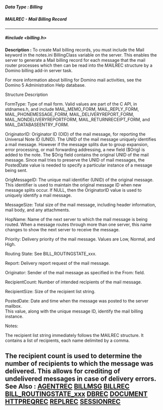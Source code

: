 ##### Data Type : Billing
##### MAILREC - Mail Billing Record
---
##### #include <billing.h>
**Description :**
To create Mail billing records, you must include the Mail keyword in the 
notes.ini BillingClass variable on the server.  This enables the server to 
generate a Mail billing record for each message that the mail router processes 
which then can be read into the MAILREC structure by a Domino billing add-in 
server task.

For more information about billing for Domino mail activities, see the  Domino 
5 Administration Help database.

Structure Description

FormType:  Type of mail form.  Valid values are part of the C API, in 
stdnames.h, and include MAIL_MEMO_FORM, MAIL_REPLY_FORM, 
MAIL_PHONEMESSAGE_FORM, MAIL_DELIVERYREPORT_FORM, MAIL_NONDELIVERYREPORTFORM, 
MAIL_RETURNRECEIPT_FORM, and MAIL_DATABASEENTRY_FORM.

OriginatorID:  Originator ID (OID) of the mail message, for reporting the 
Universal Note ID (UNID).  The UNID of the mail message uniquely identifies a 
mail message.  However if the message splits due to group expansion, error 
processing, or mail forwarding addressing, a new field ($Orig) is added to the 
note.  The $Orig field contains the original UNID of the mail message.  Since 
mail tries to preserve the UNID of mail messages, the PostedDate value is 
needed to specify a particular instance of a message being sent.

OrigMessageID:  The unique mail identifier (UNID) of the original message.   
This identifier is used to maintain the original message ID when new message 
splits occur.  If NULL, then the OriginatorID value is used to uniquely 
identify a mail message. 

MessageSize:  Total size of the mail message, including header information, 
mail body, and any attachments.

HopName:  Name of the next server to which the mail message is being routed. 
When a message routes through more than one server, this name changes to show 
the next server to receive the message.

Priority:  Delivery priority of the mail message. Values are Low, Normal, and 
High.

Routing State:  See BILL_ROUTINGSTATE_xxx.

Report:  Delivery report request of the mail message.

Originator:  Sender of the mail message as specified in the From: field.

RecipientCount:  Number of intended recipients of the mail message.

RecipientSize:  Size of the recipient list string.

PostedDate:  Date and time when the message was posted to the server mailbox.  
This value, along with the unique message ID, identify the mail billing 
instance.


Notes:

The recipient list string immediately follows the MAILREC structure.  It 
contains a list of recipients, each name delimited by a comma. 

The recipient count is used to determine the number of recipients to which the 
message was delivered.  This allows for crediting of undelivered messages in 
case of delivery errors.
**See Also :**
[AGENTREC](D:/md_files/AGENTREC.md)
[BILLMSG](D:/md_files/BILLMSG.md)
[BILLREC](D:/md_files/BILLREC.md)
[BILL_ROUTINGSTATE_xxx](D:/md_files/BILL_ROUTINGSTATE_xxx.md)
[DBREC](D:/md_files/DBREC.md)
[DOCUMENT](D:/md_files/DOCUMENT.md)
[HTTPREQREC](D:/md_files/HTTPREQREC.md)
[REPLREC](D:/md_files/REPLREC.md)
[SESSIONREC](D:/md_files/SESSIONREC.md)
---
